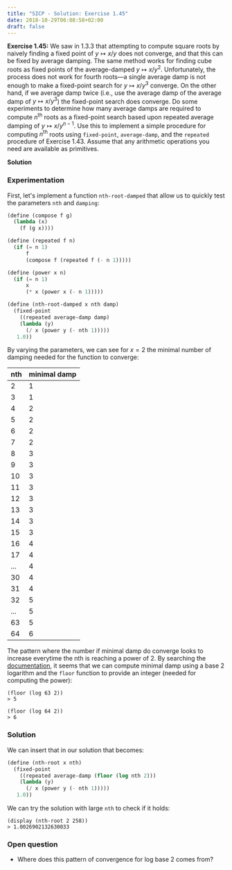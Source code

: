 ```yaml
---
title: "SICP - Solution: Exercise 1.45"
date: 2018-10-29T06:08:58+02:00
draft: false
---
```


**Exercise 1.45:** We saw in 1.3.3 that attempting to compute square roots by naively finding a fixed point of ${y\mapsto x/y}$ does not converge, and that this can be fixed by average damping. The same method works for finding cube roots as fixed points of the average-damped ${y\mapsto x/y^2}$. Unfortunately, the process does not work for fourth roots—a single average damp is not enough to make a fixed-point search for ${y\mapsto x/y^3}$ converge. On the other hand, if we average damp twice (i.e., use the average damp of the average damp of ${y\mapsto x/y^3}$) the fixed-point search does converge. Do some experiments to determine how many average damps are required to compute $n^{\text{th}}$ roots as a fixed-point search based upon repeated average damping of $y\mapsto x/y^{n-1}$. Use this to implement a simple procedure for computing $n^{\text{th}}$ roots using `fixed-point`, `average-damp`, and the `repeated` procedure of Exercise 1.43. Assume that any arithmetic operations you need are available as primitives.

**Solution**

### Experimentation

First, let's implement a function `nth-root-damped` that allow us to quickly test the parameters `nth` and `damping`:

```scheme
(define (compose f g)
  (lambda (x)
    (f (g x))))

(define (repeated f n)
  (if (= n 1)
      f
      (compose f (repeated f (- n 1)))))

(define (power x n)
  (if (= n 1)
      x
      (* x (power x (- n 1)))))

(define (nth-root-damped x nth damp)
  (fixed-point
    ((repeated average-damp damp)
    (lambda (y)
      (/ x (power y (- nth 1)))))
   1.0))
```

By varying the parameters, we can see for $x=2$ the minimal number of damping needed for the function to converge:

| nth | minimal damp |
| --- | ------------ |
| 2   | 1            |
| 3   | 1            |
| 4   | 2            |
| 5   | 2            |
| 6   | 2            |
| 7   | 2            |
| 8   | 3            |
| 9   | 3            |
| 10  | 3            |
| 11  | 3            |
| 12  | 3            |
| 13  | 3            |
| 14  | 3            |
| 15  | 3            |
| 16  | 4            |
| 17  | 4            |
| ... | 4            |
| 30  | 4            |
| 31  | 4            |
| 32  | 5            |
| ... | 5            |
| 63  | 5            |
| 64  | 6            |

The pattern where the number if minimal damp do converge looks to increase everytime the nth is reaching a power of 2. By searching the [documentation](https://docs.racket-lang.org/reference/generic-numbers.html), it seems that we can compute minimal damp using a base 2 logarithm and the `floor` function to provide an integer (needed for computing the power):

```
(floor (log 63 2))
> 5

(floor (log 64 2))
> 6
```

### Solution

We can insert that in our solution that becomes:

```scheme
(define (nth-root x nth)
  (fixed-point 
    ((repeated average-damp (floor (log nth 2))) 
    (lambda (y) 
      (/ x (power y (- nth 1)))))
   1.0))
```

We can try the solution with large `nth` to check if it holds:

```
(display (nth-root 2 258))
> 1.0026902132630033
```

### Open question

* Where does this pattern of convergence for log base 2 comes from?